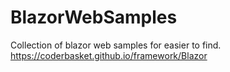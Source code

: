 # BlazorWebSamples
Collection of blazor web samples for easier to find.
https://coderbasket.github.io/framework/Blazor
